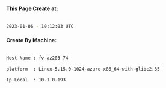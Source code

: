
   
#### This Page Create at:

```bash

2023-01-06 - 10:12:03 UTC

```

#### Create By Machine:

```bash

Host Name : fv-az203-74

platform  : Linux-5.15.0-1024-azure-x86_64-with-glibc2.35

Ip Local  : 10.1.0.193

```

